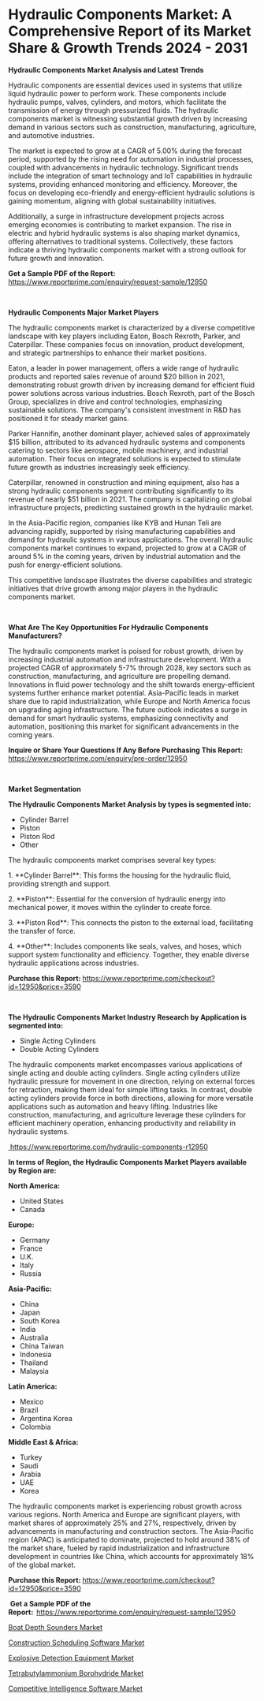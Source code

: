<p><h1>Hydraulic Components Market: A Comprehensive Report of its Market Share & Growth Trends 2024 - 2031</h1></p><p><strong>Hydraulic Components Market Analysis and Latest Trends</strong></p>
<p><p>Hydraulic components are essential devices used in systems that utilize liquid hydraulic power to perform work. These components include hydraulic pumps, valves, cylinders, and motors, which facilitate the transmission of energy through pressurized fluids. The hydraulic components market is witnessing substantial growth driven by increasing demand in various sectors such as construction, manufacturing, agriculture, and automotive industries.</p><p>The market is expected to grow at a CAGR of 5.00% during the forecast period, supported by the rising need for automation in industrial processes, coupled with advancements in hydraulic technology. Significant trends include the integration of smart technology and IoT capabilities in hydraulic systems, providing enhanced monitoring and efficiency. Moreover, the focus on developing eco-friendly and energy-efficient hydraulic solutions is gaining momentum, aligning with global sustainability initiatives.</p><p>Additionally, a surge in infrastructure development projects across emerging economies is contributing to market expansion. The rise in electric and hybrid hydraulic systems is also shaping market dynamics, offering alternatives to traditional systems. Collectively, these factors indicate a thriving hydraulic components market with a strong outlook for future growth and innovation.</p></p>
<p><strong>Get a Sample PDF of the Report:&nbsp;</strong> <a href="https://www.reportprime.com/enquiry/request-sample/12950">https://www.reportprime.com/enquiry/request-sample/12950</a></p>
<p>&nbsp;</p>
<p><strong>Hydraulic Components Major Market Players</strong></p>
<p><p>The hydraulic components market is characterized by a diverse competitive landscape with key players including Eaton, Bosch Rexroth, Parker, and Caterpillar. These companies focus on innovation, product development, and strategic partnerships to enhance their market positions. </p><p>Eaton, a leader in power management, offers a wide range of hydraulic products and reported sales revenue of around $20 billion in 2021, demonstrating robust growth driven by increasing demand for efficient fluid power solutions across various industries. Bosch Rexroth, part of the Bosch Group, specializes in drive and control technologies, emphasizing sustainable solutions. The company's consistent investment in R&D has positioned it for steady market gains.</p><p>Parker Hannifin, another dominant player, achieved sales of approximately $15 billion, attributed to its advanced hydraulic systems and components catering to sectors like aerospace, mobile machinery, and industrial automation. Their focus on integrated solutions is expected to stimulate future growth as industries increasingly seek efficiency.</p><p>Caterpillar, renowned in construction and mining equipment, also has a strong hydraulic components segment contributing significantly to its revenue of nearly $51 billion in 2021. The company is capitalizing on global infrastructure projects, predicting sustained growth in the hydraulic market.</p><p>In the Asia-Pacific region, companies like KYB and Hunan Teli are advancing rapidly, supported by rising manufacturing capabilities and demand for hydraulic systems in various applications. The overall hydraulic components market continues to expand, projected to grow at a CAGR of around 5% in the coming years, driven by industrial automation and the push for energy-efficient solutions. </p><p>This competitive landscape illustrates the diverse capabilities and strategic initiatives that drive growth among major players in the hydraulic components market.</p></p>
<p>&nbsp;</p>
<p><strong>What Are The Key Opportunities For Hydraulic Components Manufacturers?</strong></p>
<p><p>The hydraulic components market is poised for robust growth, driven by increasing industrial automation and infrastructure development. With a projected CAGR of approximately 5-7% through 2028, key sectors such as construction, manufacturing, and agriculture are propelling demand. Innovations in fluid power technology and the shift towards energy-efficient systems further enhance market potential. Asia-Pacific leads in market share due to rapid industrialization, while Europe and North America focus on upgrading aging infrastructure. The future outlook indicates a surge in demand for smart hydraulic systems, emphasizing connectivity and automation, positioning this market for significant advancements in the coming years.</p></p>
<p><strong>Inquire or Share Your Questions If Any Before Purchasing This Report:</strong> <a href="https://www.reportprime.com/enquiry/pre-order/12950">https://www.reportprime.com/enquiry/pre-order/12950</a></p>
<p>&nbsp;</p>
<p><strong>Market Segmentation</strong></p>
<p><strong>The Hydraulic Components Market Analysis by types is segmented into:</strong></p>
<p><ul><li>Cylinder Barrel</li><li>Piston</li><li>Piston Rod</li><li>Other</li></ul></p>
<p><p>The hydraulic components market comprises several key types: </p><p>1. **Cylinder Barrel**: This forms the housing for the hydraulic fluid, providing strength and support. </p><p>2. **Piston**: Essential for the conversion of hydraulic energy into mechanical power, it moves within the cylinder to create force. </p><p>3. **Piston Rod**: This connects the piston to the external load, facilitating the transfer of force. </p><p>4. **Other**: Includes components like seals, valves, and hoses, which support system functionality and efficiency. Together, they enable diverse hydraulic applications across industries.</p></p>
<p><strong>Purchase this Report:&nbsp;</strong><a href="https://www.reportprime.com/checkout?id=12950&price=3590">https://www.reportprime.com/checkout?id=12950&price=3590</a></p>
<p>&nbsp;</p>
<p><strong>The Hydraulic Components Market Industry Research by Application is segmented into:</strong></p>
<p><ul><li>Single Acting Cylinders</li><li>Double Acting Cylinders</li></ul></p>
<p><p>The hydraulic components market encompasses various applications of single acting and double acting cylinders. Single acting cylinders utilize hydraulic pressure for movement in one direction, relying on external forces for retraction, making them ideal for simple lifting tasks. In contrast, double acting cylinders provide force in both directions, allowing for more versatile applications such as automation and heavy lifting. Industries like construction, manufacturing, and agriculture leverage these cylinders for efficient machinery operation, enhancing productivity and reliability in hydraulic systems.</p></p>
<p><a href="https://www.reportprime.com/hydraulic-components-r12950">&nbsp;https://www.reportprime.com/hydraulic-components-r12950</a></p>
<p><strong>In terms of Region, the Hydraulic Components Market Players available by Region are:</strong></p>
<p>
    <p> <strong> North America: </strong>
        <ul>
            <li>United States</li>
            <li>Canada</li>
        </ul>
        </p> 
    <p> <strong> Europe: </strong>
        <ul>
            <li>Germany</li>
            <li>France</li>
            <li>U.K.</li>
            <li>Italy</li>
            <li>Russia</li>
        </ul>
        </p> 
    <p> <strong> Asia-Pacific: </strong>
        <ul>
            <li>China</li>
            <li>Japan</li>
            <li>South Korea</li>
            <li>India</li>
            <li>Australia</li>
            <li>China Taiwan</li>
            <li>Indonesia</li>
            <li>Thailand</li>
            <li>Malaysia</li>
        </ul>
        </p> 
    <p> <strong> Latin America: </strong>
        <ul>
            <li>Mexico</li>
            <li>Brazil</li>
            <li>Argentina Korea</li>
            <li>Colombia</li>
        </ul>
        </p> 
    <p> <strong> Middle East & Africa: </strong>
        <ul>
            <li>Turkey</li>
            <li>Saudi</li>
            <li>Arabia</li>
            <li>UAE</li>
            <li>Korea</li>
        </ul>
    </p>
    </p>
<p><p>The hydraulic components market is experiencing robust growth across various regions. North America and Europe are significant players, with market shares of approximately 25% and 27%, respectively, driven by advancements in manufacturing and construction sectors. The Asia-Pacific region (APAC) is anticipated to dominate, projected to hold around 38% of the market share, fueled by rapid industrialization and infrastructure development in countries like China, which accounts for approximately 18% of the global market.</p></p>
<p><strong>Purchase this Report: </strong><a href="https://www.reportprime.com/checkout?id=12950&price=3590">https://www.reportprime.com/checkout?id=12950&price=3590</a></p>
<p>&nbsp;<strong>Get a Sample PDF of the Report:&nbsp;&nbsp;</strong><a href="https://www.reportprime.com/enquiry/request-sample/12950">https://www.reportprime.com/enquiry/request-sample/12950</a></p>
<p><strong></strong></p>
<p><p><a href="https://issuu.com/reportprime-2/docs/boat-depth-sounders-market-size-203_5ec220de82a93c">Boat Depth Sounders Market</a></p><p><a href="https://www.linkedin.com/pulse/construction-scheduling-software-market-trends-focusing-insight-sfn6f?trackingId=njsd3EJ7QgukJrOvQqFqNA%3D%3D">Construction Scheduling Software Market</a></p><p><a href="https://github.com/AshikRahman991/Market-Research-Report-List-1/blob/main/explosive-detection-equipment-market.md">Explosive Detection Equipment Market</a></p><p><a href="https://medium.com/@penurundingin_24290/what-are-the-growth-drivers-in-tetrabutylammonium-borohydride-market-468da4138a6f">Tetrabutylammonium Borohydride Market</a></p><p><a href="https://www.linkedin.com/pulse/competitive-intelligence-software-market-emerging-trends-wl3af?trackingId=5xmePBmIQC2bwY6b3kiGWw%3D%3D">Competitive Intelligence Software Market</a></p></p>